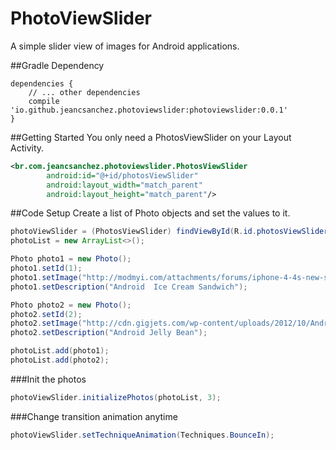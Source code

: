 # PhotoViewSlider
A simple slider view of images for Android applications.




##Gradle Dependency
```Gradle
dependencies {
    // ... other dependencies
    compile 'io.github.jeancsanchez.photoviewslider:photoviewslider:0.0.1'
}
```


##Getting Started
You only need  a PhotosViewSlider on your Layout Activity.
```xml
<br.com.jeancsanchez.photoviewslider.PhotosViewSlider
        android:id="@+id/photosViewSlider"
        android:layout_width="match_parent"
        android:layout_height="match_parent"/>
```

##Code Setup
Create a list of Photo objects and set the values to it.
```Java
photoViewSlider = (PhotosViewSlider) findViewById(R.id.photosViewSlider);
photoList = new ArrayList<>();

Photo photo1 = new Photo();
photo1.setId(1);
photo1.setImage("http://modmyi.com/attachments/forums/iphone-4-4s-new-skins-themes-launches/555329d1322802429-ice-cream-sandwich-android-4-0-a-android_ice_cream_sandwich_electronic_bytes.png");
photo1.setDescription("Android  Ice Cream Sandwich");

Photo photo2 = new Photo();
photo2.setId(2);
photo2.setImage("http://cdn.gigjets.com/wp-content/uploads/2012/10/Android-Jelly-Bean-Logo-Sort-Of.jpg");
photo2.setDescription("Android Jelly Bean");

photoList.add(photo1);
photoList.add(photo2);
```

###Init the photos
```java
photoViewSlider.initializePhotos(photoList, 3);
```

###Change transition animation anytime
```java
photoViewSlider.setTechniqueAnimation(Techniques.BounceIn);
```
